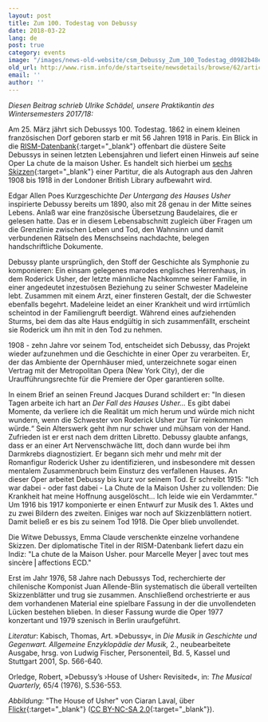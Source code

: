 ```yaml
---
layout: post
title: Zum 100. Todestag von Debussy
date: 2018-03-22
lang: de
post: true
category: events
image: "/images/news-old-website/csm_Debussy_Zum_100_Todestag_d0982b48e7.jpg"
old_url: http://www.rism.info/de/startseite/newsdetails/browse/62/article/64/100th-anniversary-of-claude-debussys-death.html
email: ''
author: ''
---
```



_Diesen Beitrag schrieb Ulrike Schädel, unsere Praktikantin des Wintersemesters 2017/18:_

Am 25. März jährt sich Debussys 100. Todestag. 1862 in einem kleinen französischen Dorf geboren starb er mit 56 Jahren 1918 in Paris. Ein Blick in die [RISM-Datenbank](https://opac.rism.info/search?View=rism&author=debussy){:target="_blank"} offenbart die düstere Seite Debussys in seinen letzten Lebensjahren und liefert einen Hinweis auf seine Oper La chute de la maison Usher. Es handelt sich hierbei um [sechs Skizzen](https://opac.rism.info/search?id=806250140){:target="_blank"} einer Partitur, die als Autograph aus den Jahren 1908 bis 1918 in der Londoner British Library aufbewahrt wird.

Edgar Allen Poes Kurzgeschichte _Der Untergang des Hauses Usher_ inspirierte Debussy bereits um 1890, also mit 28 genau in der Mitte seines Lebens. Anlaß war eine französische Übersetzung Baudelaires, die er gelesen hatte. Das er in diesem Lebensabschnitt zugleich über Fragen um die Grenzlinie zwischen Leben und Tod, den Wahnsinn und damit verbundenen Rätseln des Menschseins nachdachte, belegen handschriftliche Dokumente.

Debussy plante ursprünglich, den Stoff der Geschichte als Symphonie zu komponieren: Ein einsam gelegenes marodes englisches Herrenhaus, in dem Roderick Usher, der letzte männliche Nachkomme seiner Familie, in einer angedeutet inzestuösen Beziehung zu seiner Schwester Madeleine lebt. Zusammen mit einem Arzt, einer finsteren Gestalt, der die Schwester ebenfalls begehrt. Madeleine leidet an einer Krankheit und wird irrtümlich scheintod in der Familiengruft beerdigt. Während eines aufziehenden Sturms, bei dem das alte Haus endgültig in sich zusammenfällt, erscheint sie Roderick um ihn mit in den Tod zu nehmen.

1908 - zehn Jahre vor seinem Tod, entscheidet sich Debussy, das Projekt wieder aufzunehmen und die Geschichte in einer Oper zu verarbeiten. Er, der das Ambiente der Opernhäuser mied, unterzeichnete sogar einen Vertrag mit der Metropolitan Opera (New York City), der die Uraufführungsrechte für die Premiere der Oper garantieren sollte.

In einem Brief an seinen Freund Jacques Durand schildert er: "In diesen Tagen arbeite ich hart an _Der Fall des Hauses Usher…_ Es gibt dabei Momente, da verliere ich die Realität um mich herum und würde mich nicht wundern, wenn die Schwester von Roderick Usher zur Tür reinkommen würde.“ Sein Alterswerk geht ihm nur schwer und mühsam von der Hand. Zufrieden ist er erst nach dem dritten Libretto. Debussy glaubte anfangs, dass er an einer Art Nervenschwäche litt, doch dann wurde bei ihm Darmkrebs diagnostiziert. Er begann sich mehr und mehr mit der Romanfigur Roderick Usher zu identifizieren, und insbesondere mit dessen mentalem Zusammenbruch beim Einsturz des verfallenen Hauses. An dieser Oper arbeitet Debussy bis kurz vor seinem Tod. Er schreibt 1915: "Ich war dabei - oder fast dabei - La Chute de la Maison Usher zu vollenden: Die Krankheit hat meine Hoffnung ausgelöscht... Ich leide wie ein Verdammter.“ Um 1916 bis 1917 komponierte er einen Entwurf zur Musik des 1. Aktes und zu zwei Bildern des zweiten. Einiges war noch auf Skizzenblättern notiert. Damit beließ er es bis zu seinem Tod 1918. Die Oper blieb unvollendet.

Die Witwe Debussys, Emma Claude verschenkte einzelne vorhandene Skizzen. Der diplomatische Titel in der RISM-Datenbank liefert dazu ein Indiz: "La chute de la Maison Usher. pour Marcelle Meyer ⎜avec tout mes sincère ⎜affections ECD."

Erst im Jahr 1976, 58 Jahre nach Debussys Tod, recherchierte der chilenische Komponist Juan Allende-Blin systematisch die überall verteilten Skizzenblätter und trug sie zusammen. Anschließend orchestrierte er aus dem vorhandenen Material eine spielbare Fassung in der die unvollendeten Lücken bestehen blieben. In dieser Fassung wurde die Oper 1977 konzertant und 1979 szenisch in Berlin uraufgeführt.



_Literatur_:
Kabisch, Thomas, Art. »Debussy«, in _Die Musik in Geschichte und Gegenwart. Allgemeine Enzyklopädie der Musik,_ 2., neubearbeitete Ausgabe, hrsg. von Ludwig Fischer, Personenteil, Bd. 5, Kassel und Stuttgart 2001, Sp. 566-640.

Orledge, Robert, »Debussy’s ›House of Usher‹ Revisited«, in: _The Musical Quarterly,_ 65/4 (1976), S.536-553.



_Abbildung_: "The House of Usher" von Ciaran Laval, über [Flickr](https://www.flickr.com/photos/ciaran_laval/19019843280/){:target="_blank"} ([CC BY-NC-SA 2.0](https://creativecommons.org/licenses/by-nc-sa/2.0/){:target="_blank"}).



<script type="text/javascript">var switchTo5x=true;</script><script type="text/javascript" src="http://w.sharethis.com/button/buttons.js"></script><script type="text/javascript">stLight.options({publisher: "9b601438-1ce1-49d8-bfd7-9cff5df54c17", doNotHash: false, doNotCopy: false, hashAddressBar: false});</script>